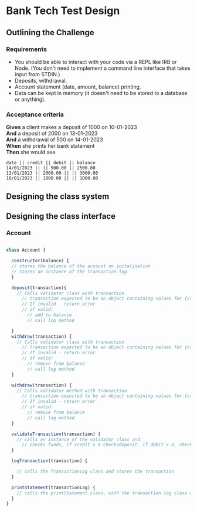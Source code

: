 # Bank Tech Test Design 


## Outlining the Challenge

### Requirements

* You should be able to interact with your code via a REPL like IRB or Node.  (You don't need to implement a command line interface that takes input from STDIN.)
* Deposits, withdrawal.
* Account statement (date, amount, balance) printing.
* Data can be kept in memory (it doesn't need to be stored to a database or anything).

### Acceptance criteria

**Given** a client makes a deposit of 1000 on 10-01-2023  
**And** a deposit of 2000 on 13-01-2023  
**And** a withdrawal of 500 on 14-01-2023  
**When** she prints her bank statement  
**Then** she would see

```
date || credit || debit || balance
14/01/2023 || || 500.00 || 2500.00
13/01/2023 || 2000.00 || || 3000.00
10/01/2023 || 1000.00 || || 1000.00
```

## Designing the class system


## Designing the class interface 

### Account 

```Javascript

class Account {

  constructor(balance) {
  // stores the balance of the account on initalisation
  // stores an instance of the transaction log 
  }

  deposit(transaction){
    // Calls validator class with transaction
      // transaction expected to be an object containing values for {credit, debit, amount and date}
      // If invalid - return error
      // if valid:
        // add to balance
        // call log method

  }
  withdraw(transaction) {
    // Calls validator class with transaction
      // transaction expected to be an object containing values for {credit, debit, amount and date}
      // If invalid - return error
      // if valid:
        // remove from balance
        // call log method
  }

  withdraw(transaction) {
    // Calls validator method with transaction
      // transaction expected to be an object containing values for {credit, debit, amount and date}
      // If invalid - return error
      // if valid:
        // remove from balance
        // call log method
  }

  validateTransaction(transaction) {
    // calls an instance of the validator class and:
      // checks funds, if credit > 0 checksdeposit. if debit > 0, checks withdrawal
  }

  logTransaction(transaction) {

    // calls the TransactionLog class and stores the transaction
  }

  printStatement(transactionLog) {
    // calls the printStatement class, with the transaction log class as the argument
  }
}


```